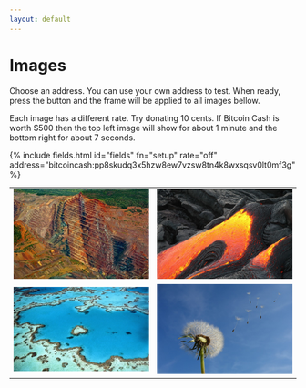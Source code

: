 ```yaml
---
layout: default
---
```


# Images

Choose an address. You can use your own address to test. When ready, press the button and the frame will be applied to all images bellow.

Each image has a different rate. Try donating 10 cents. If Bitcoin Cash is worth $500 then the top left image will show for about 1 minute and the bottom right for about 7 seconds.

{% include fields.html id="fields" fn="setup" rate="off" address="bitcoincash:pp8skudq3x5hzw8ew7vzsw8tn4k8wxsqsv0lt0mf3g" %}

<table>
<tr>
  <td>
    <img id="imga" src="resources/images/earth.jpg" width="290">
  </td>
  <td>
    <img id="imgb" src="resources/images/fire.jpg" width="290">
  </td>
</tr>
<tr>
  <td>
    <img id="imgc" src="resources/images/water.jpg" width="290">
  </td>
  <td>
    <img id="imgd" src="resources/images/wind.jpg" width="290">
  </td>
</tr>
</table>

<script>
  function setup(address) {
    let opts = { width: 290, height: 300, address: address };
    let a = Object.assign({}, opts, { id: 'imga', rate: 0.01 });
    let b = Object.assign({}, opts, { id: 'imgb', rate: 0.02 });
    let c = Object.assign({}, opts, { id: 'imgc', rate: 0.05 });
    let d = Object.assign({}, opts, { id: 'imgd', rate: 0.10 });

    new MoneyFrame(a);
    new MoneyFrame(b);
    new MoneyFrame(c);
    new MoneyFrame(d);
  }
</script>

<script src="resources/javascript/moneyframe.bundle.js"></script>
